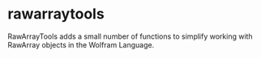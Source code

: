 # rawarraytools
RawArrayTools adds a small number of functions to simplify working with RawArray objects in the Wolfram Language.
